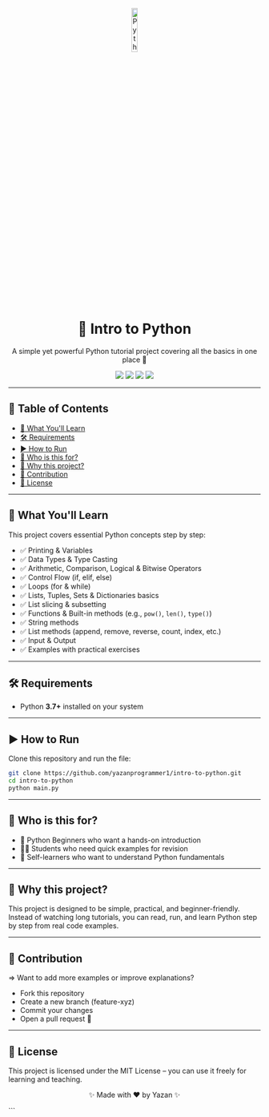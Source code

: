 <p align="center">
  <img src="https://upload.wikimedia.org/wikipedia/commons/thumb/c/c3/Python-logo-notext.svg/1200px-Python-logo-notext.svg.png" alt="Python Logo" width="15%" />
</p>

<h1 align="center">📘 Intro to Python</h1>
<p align="center">A simple yet powerful Python tutorial project covering all the basics in one place 🚀</p>

<p align="center">
  <img src="https://img.shields.io/badge/python-3.7+-blue.svg" />
  <img src="https://img.shields.io/github/stars/USERNAME/intro-to-python?style=social" />
  <img src="https://img.shields.io/github/forks/USERNAME/intro-to-python?style=social" />
  <img src="https://img.shields.io/badge/license-MIT-green.svg" />
</p>

---

## 📑 Table of Contents
- [🚀 What You'll Learn](#-what-youll-learn)
- [🛠 Requirements](#-requirements)
- [▶️ How to Run](#️-how-to-run)
- [🎯 Who is this for?](#-who-is-this-for)
- [🌟 Why this project?](#-why-this-project)
- [🤝 Contribution](#-contribution)
- [📜 License](#-license)

---

## 🚀 What You'll Learn
This project covers essential Python concepts step by step:  

- ✅ Printing & Variables  
- ✅ Data Types & Type Casting  
- ✅ Arithmetic, Comparison, Logical & Bitwise Operators  
- ✅ Control Flow (if, elif, else)  
- ✅ Loops (for & while)  
- ✅ Lists, Tuples, Sets & Dictionaries basics  
- ✅ List slicing & subsetting  
- ✅ Functions & Built-in methods (e.g., `pow()`, `len()`, `type()`)  
- ✅ String methods  
- ✅ List methods (append, remove, reverse, count, index, etc.)  
- ✅ Input & Output  
- ✅ Examples with practical exercises  


---

## 🛠 Requirements
- Python **3.7+** installed on your system  

---

## ▶️ How to Run
Clone this repository and run the file:

```bash
git clone https://github.com/yazanprogrammer1/intro-to-python.git
cd intro-to-python
python main.py
```
---

## 🎯 Who is this for?
- 🐍 Python Beginners who want a hands-on introduction
- 👨‍💻 Students who need quick examples for revision
- 🚀 Self-learners who want to understand Python fundamentals

---

## 🌟 Why this project?
This project is designed to be simple, practical, and beginner-friendly.
Instead of watching long tutorials, you can read, run, and learn Python step by step from real code examples.

---

## 🤝 Contribution
=> Want to add more examples or improve explanations?

- Fork this repository
- Create a new branch (feature-xyz)
- Commit your changes
- Open a pull request 🎉

---

## 📜 License
This project is licensed under the MIT License – you can use it freely for learning and teaching.

<p align="center">✨ Made with ❤️ by Yazan ✨</p> ```
